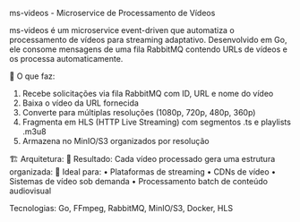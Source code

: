 ms-videos - Microservice de Processamento de Vídeos

ms-videos é um microservice event-driven que automatiza o processamento de vídeos para streaming adaptativo. Desenvolvido em Go, ele consome mensagens de uma fila RabbitMQ contendo URLs de vídeos e os processa automaticamente.

🎯 O que faz:

1. Recebe solicitações via fila RabbitMQ com ID, URL e nome do vídeo
2. Baixa o vídeo da URL fornecida
3. Converte para múltiplas resoluções (1080p, 720p, 480p, 360p)
4. Fragmenta em HLS (HTTP Live Streaming) com segmentos .ts e playlists .m3u8
5. Armazena no MinIO/S3 organizados por resolução

🏗️ Arquitetura:
📁 Resultado:
Cada vídeo processado gera uma estrutura organizada:
🚀 Ideal para:
•  Plataformas de streaming
•  CDNs de vídeo
•  Sistemas de vídeo sob demanda
•  Processamento batch de conteúdo audiovisual

Tecnologias: Go, FFmpeg, RabbitMQ, MinIO/S3, Docker, HLS